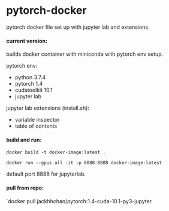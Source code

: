 # pytorch-docker
pytorch docker file set up with jupyter lab and extensions.

#### current version:
builds docker container with miniconda with pytorch env setup.

pytorch env:
- python 3.7.4
- pytorch 1.4
- cudatoolkit 10.1
- jupyter lab

jupyter lab extensions (install.sh):
- variable inspector
- table of contents


#### build and run:
`docker build -t docker-image:latest .`

`docker run --gpus all -it -p 8888:8888 docker-image:latest`

default port 8888 for jupyterlab.

#### pull from repo:
`docker pull jackhhchan/pytorch:1.4-cuda-10.1-py3-jupyter
